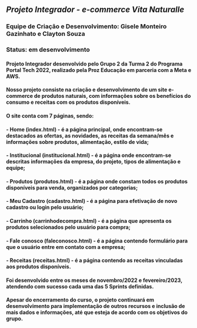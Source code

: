 ## *Projeto Integrador - e-commerce Vita Naturalle*

### Equipe de Criação e Desenvolvimento: Gisele Monteiro Gazinhato e Clayton Souza

### Status: em desenvolvimento

#### Projeto Integrador desenvolvido pelo Grupo 2 da Turma 2 do Programa Portal Tech 2022, realizado pela Proz Educação em parceria com a Meta e AWS.

#### Nosso projeto consiste na criação e desenvolvimento de um site e-commerce de produtos naturais, com informações sobre os benefícios do consumo e receitas com os produtos disponíveis.
#### O site conta com 7 páginas, sendo:
#### - Home (index.html) - é a página principal, onde encontram-se destacados as ofertas, as novidades, as receitas da semana/mês e informações sobre produtos, alimentação, estilo de vida;
#### - Institucional (institucional.html) - é a página onde encontram-se descritas informações da empresa, do projeto, tipos de alimentação e equipe;
#### - Produtos (produtos.html) - é a página onde constam todos os produtos disponíveis para venda, organizados por categorias;
#### - Meu Cadastro (cadastro.html) - é a página para efetivação de novo cadastro ou login pelo usuário;
#### - Carrinho (carrinhodecompra.html) - é a página que apresenta os produtos selecionados pelo usuário para compra;
#### - Fale conosco (faleconosco.html) - é a página contendo formulário para que o usuário entre em contato com a empresa;
#### - Receitas (receitas.html) - é a página contendo as receitas vinculadas aos produtos disponíveis.

#### Foi desenvolvido entre os meses de novembro/2022 e fevereiro/2023, atendendo com sucesso cada uma das 5 Sprints definidas.

#### Apesar do encerramento do curso, o projeto continuará em desenvolvimento para implementação de outros recursos e inclusão de mais dados e informações, até que esteja de acordo com os objetivos do grupo.
